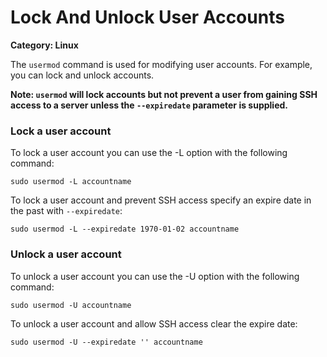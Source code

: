# Lock And Unlock User Accounts

__Category: Linux__

The `usermod` command is used for modifying user accounts. For example, you can lock and unlock accounts.

__Note: `usermod` will lock accounts but not prevent a user from gaining SSH access to a server unless the `--expiredate` parameter is supplied.__

### Lock a user account

To lock a user account you can use the -L option with the following command:

```shell
sudo usermod -L accountname
```

To lock a user account and prevent SSH access specify an expire date in the past with `--expiredate`:

```shell
sudo usermod -L --expiredate 1970-01-02 accountname
```

### Unlock a user account

To unlock a user account you can use the -U option with the following command:

```shell
sudo usermod -U accountname
```

To unlock a user account and allow SSH access clear the expire date:

```shell
sudo usermod -U --expiredate '' accountname
```

